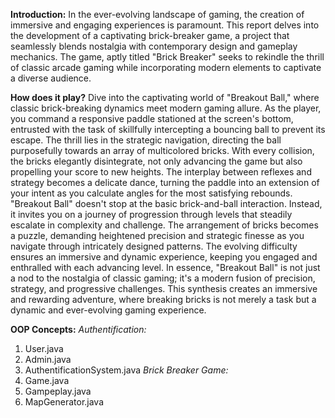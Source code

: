 **Introduction:**
In the ever-evolving landscape of gaming, the creation of immersive and engaging experiences is paramount. This report delves into the development of a captivating brick-breaker game, a project that seamlessly blends nostalgia with contemporary design and gameplay mechanics. The game, aptly titled "Brick Breaker" seeks to rekindle the thrill of classic arcade gaming while incorporating modern elements to captivate a diverse audience.

**How does it play?**
Dive into the captivating world of "Breakout Ball," where classic brick-breaking dynamics meet modern gaming allure. As the player, you command a responsive paddle stationed at the screen's bottom, entrusted with the task of skillfully intercepting a bouncing ball to prevent its escape. The thrill lies in the strategic navigation, directing the ball purposefully towards an array of multicolored bricks. With every collision, the bricks elegantly disintegrate, not only advancing the game but also propelling your score to new heights. The interplay between reflexes and strategy becomes a delicate dance, turning the paddle into an extension of your intent as you calculate angles for the most satisfying rebounds. "Breakout Ball" doesn't stop at the basic brick-and-ball interaction. Instead, it invites you on a journey of progression through levels that steadily escalate in complexity and challenge. The arrangement of bricks becomes a puzzle, demanding heightened precision and strategic finesse as you navigate through intricately designed patterns. The evolving difficulty ensures an immersive and dynamic experience, keeping you engaged and enthralled with each advancing level. In essence, "Breakout Ball" is not just a nod to the nostalgia of classic gaming; it's a modern fusion of precision, strategy, and progressive challenges. This synthesis creates an immersive and rewarding adventure, where breaking bricks is not merely a task but a dynamic and ever-evolving gaming experience.

**OOP Concepts:**
_Authentification:_
1. User.java
2. Admin.java
3. AuthentificationSystem.java
_Brick Breaker Game:_ 
1. Game.java
2. Gampeplay.java
3. MapGenerator.java
